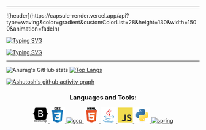 <hr>
![header](https://capsule-render.vercel.app/api?type=waving&color=gradient&customColorList=28&height=130&width=1500&animation=fadeIn)

[![Typing SVG](https://readme-typing-svg.demolab.com/?lines=Hi+there,+I'm+Sohyun.;I'm+Currently+learning+All+Things+"Data".;And+I'm+Currently+learning+"Spring".;I'm+interested+in+"Web".;Thanks+for+coming+to+my+git+hub+😊&size=45&font=Abril+Fatface&center=true&color=ffc300&height=100&vCenter=true&width=1000)](https://git.io/typing-svg)

[![Typing SVG](https://readme-typing-svg.demolab.com/?lines=Nice+too+meet+you.;MachineLearning,+and+DeepLearning.;I+want+to+learn+more.;Html+CSS+and+JavaScript.;thank+you.&size=35&font=Abril+Fatface&center=true&color=ffd60a&height=40&vCenter=true&width=1000)](https://git.io/typing-svg)

<hr>

![Anurag's GitHub stats](https://github-readme-stats.vercel.app/api?username=so1454&hide=contribs,prs&show_icons=true&title_color=ffc300&icon_color=ffd60a&text_color=ffffff&bg_color=000814&border_radius=7)
[![Top Langs](https://github-readme-stats.vercel.app/api/top-langs/?username=so1454&layout=compact&title_color=ffc300&text_color=ffffff&bg_color=000814&border_radius=7)](https://github.com/anuraghazra/github-readme-stats)




[![Ashutosh's github activity graph](https://github-readme-activity-graph.cyclic.app/graph?username=so1454&bg_color=000814&color=ffd60a&title_color=ffc300&line=ffd60a&point=ffd60a&radius=7.5)](https://github.com/ashutosh00710/github-readme-activity-graph)




<h3 align="center">Languages and Tools:</h3>
<p align="center"> <a href="https://getbootstrap.com" target="_blank" rel="noreferrer"> <img src="https://raw.githubusercontent.com/devicons/devicon/master/icons/bootstrap/bootstrap-plain-wordmark.svg" alt="bootstrap" width="40" height="40"/> </a> <a href="https://www.w3schools.com/css/" target="_blank" rel="noreferrer"> <img src="https://raw.githubusercontent.com/devicons/devicon/master/icons/css3/css3-original-wordmark.svg" alt="css3" width="40" height="40"/> </a> <a href="https://cloud.google.com" target="_blank" rel="noreferrer"> <img src="https://www.vectorlogo.zone/logos/google_cloud/google_cloud-icon.svg" alt="gcp" width="40" height="40"/> </a> <a href="https://www.w3.org/html/" target="_blank" rel="noreferrer"> <img src="https://raw.githubusercontent.com/devicons/devicon/master/icons/html5/html5-original-wordmark.svg" alt="html5" width="40" height="40"/> </a> <a href="https://www.java.com" target="_blank" rel="noreferrer"> <img src="https://raw.githubusercontent.com/devicons/devicon/master/icons/java/java-original.svg" alt="java" width="40" height="40"/> </a> <a href="https://developer.mozilla.org/en-US/docs/Web/JavaScript" target="_blank" rel="noreferrer"> <img src="https://raw.githubusercontent.com/devicons/devicon/master/icons/javascript/javascript-original.svg" alt="javascript" width="40" height="40"/> </a> <a href="https://www.python.org" target="_blank" rel="noreferrer"> <img src="https://raw.githubusercontent.com/devicons/devicon/master/icons/python/python-original.svg" alt="python" width="40" height="40"/> </a> <a href="https://spring.io/" target="_blank" rel="noreferrer"> <img src="https://www.vectorlogo.zone/logos/springio/springio-icon.svg" alt="spring" width="40" height="40"/> </a> </p>



